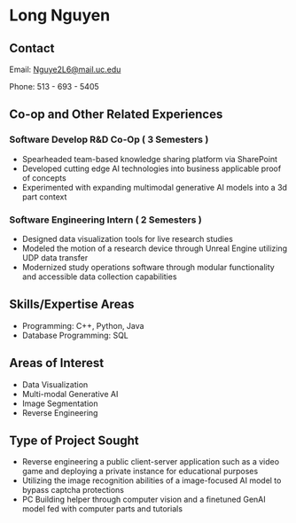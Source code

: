 # Long Nguyen

## Contact

Email: Nguye2L6@mail.uc.edu

Phone: 513 - 693 - 5405

## Co-op and Other Related Experiences

### Software Develop R&D Co-Op ( 3 Semesters )
* Spearheaded team-based knowledge sharing platform via SharePoint
* Developed cutting edge AI technologies into business applicable proof of concepts
* Experimented with expanding multimodal generative AI models into a 3d part context
### Software Engineering Intern ( 2 Semesters ) 
* Designed data visualization tools for live research studies
* Modeled the motion of a research device through Unreal Engine utilizing UDP data transfer
* Modernized study operations software through modular functionality and accessible data collection capabilities
## Skills/Expertise Areas
* Programming: C++, Python, Java
* Database Programming: SQL
## Areas of Interest
* Data Visualization
* Multi-modal Generative AI
* Image Segmentation
* Reverse Engineering
## Type of Project Sought
* Reverse engineering a public client-server application such as a video game and deploying a private instance for educational purposes
* Utilizing the image recognition abilities of a image-focused AI model to bypass captcha protections
* PC Building helper through computer vision and a finetuned GenAI model fed with computer parts and tutorials
